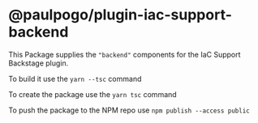 # @paulpogo/plugin-iac-support-backend

This Package supplies the `"backend"` components for the IaC Support Backstage plugin.

To build it use the `yarn --tsc` command

To create the package use the `yarn tsc` command

To push the package to the NPM repo use `npm publish --access public` 

